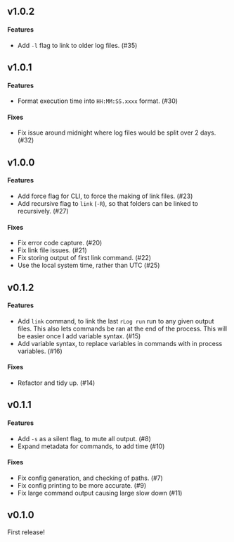## v1.0.2

#### Features

   - Add `-l` flag to link to older log files. (#35)

## v1.0.1

#### Features

   - Format execution time into `HH:MM:SS.xxxx` format. (#30)

#### Fixes

   - Fix issue around midnight where log files would be split over 2 days. (#32)

## v1.0.0

#### Features

   - Add force flag for CLI, to force the making of link files. (#23)
   - Add recursive flag to `link` (`-R`), so that folders can be linked to recursively. (#27)

#### Fixes

   - Fix error code capture. (#20)
   - Fix link file issues. (#21)
   - Fix storing output of first link command. (#22)
   - Use the local system time, rather than UTC (#25)

## v0.1.2

#### Features

   - Add `link` command, to link the last `rLog run` run to any given output files.
     This also lets commands be ran at the end of the process. This will be easier
     once I add variable syntax. (#15)
   - Add variable syntax, to replace variables in commands with in process variables. (#16)

#### Fixes

   - Refactor and tidy up. (#14)

## v0.1.1

#### Features

   - Add `-s` as a silent flag, to mute all output. (#8)
   - Expand metadata for commands, to add time (#10)

#### Fixes

  - Fix config generation, and checking of paths. (#7)
  - Fix config printing to be more accurate. (#9)
  - Fix large command output causing large slow down (#11)

## v0.1.0

First release!
